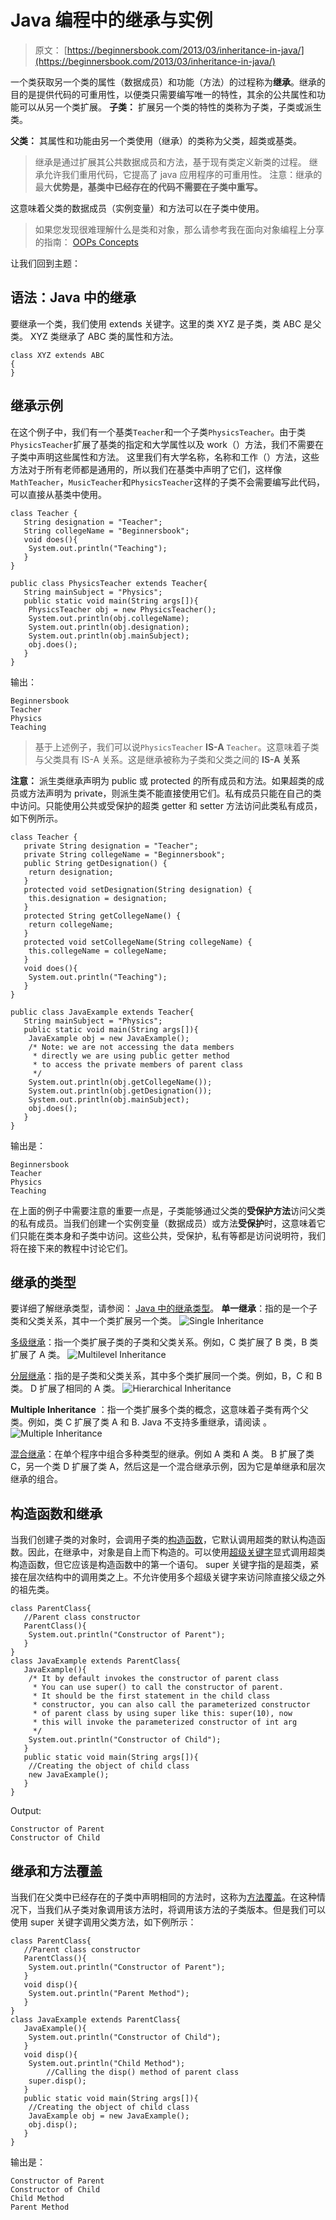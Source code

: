 # Java 编程中的继承与实例

> 原文： [https://beginnersbook.com/2013/03/inheritance-in-java/](https://beginnersbook.com/2013/03/inheritance-in-java/)

一个类获取另一个类的属性（数据成员）和功能（方法）的过程称为**继承**。继承的目的是提供代码的可重用性，以便类只需要编写唯一的特性，其余的公共属性和功能可以从另一个类扩展。
**子类：**
扩展另一个类的特性的类称为子类，子类或派生类。

**父类：**
其属性和功能由另一个类使用（继承）的类称为父类，超类或基类。

> 继承是通过扩展其公共数据成员和方法，基于现有类定义新类的过程。
> 继承允许我们重用代码，它提高了 java 应用程序的可重用性。
> 注意：继承的最大**优势是，基类中已经存在的代码不需要在子类中重写。**

这意味着父类的数据成员（实例变量）和方法可以在子类中使用。

> 如果您发现很难理解什么是类和对象，那么请参考我在面向对象编程上分享的指南： [OOPs Concepts](https://beginnersbook.com/2013/04/oops-concepts/)

让我们回到主题：

## 语法：Java 中的继承

要继承一个类，我们使用 extends 关键字。这里的类 XYZ 是子类，类 ABC 是父类。 XYZ 类继承了 ABC 类的属性和方法。

```
class XYZ extends ABC
{
}
```

## 继承示例

在这个例子中，我们有一个基类`Teacher`和一个子类`PhysicsTeacher`。由于类`PhysicsTeacher`扩展了基类的指定和大学属性以及 work（）方法，我们不需要在子类中声明这些属性和方法。
这里我们有大学名称，名称和工作（）方法，这些方法对于所有老师都是通用的，所以我们在基类中声明了它们，这样像`MathTeacher`，`MusicTeacher`和`PhysicsTeacher`这样的子类不会需要编写此代码，可以直接从基类中使用。

```
class Teacher {
   String designation = "Teacher";
   String collegeName = "Beginnersbook";
   void does(){
	System.out.println("Teaching");
   }
}

public class PhysicsTeacher extends Teacher{
   String mainSubject = "Physics";
   public static void main(String args[]){
	PhysicsTeacher obj = new PhysicsTeacher();
	System.out.println(obj.collegeName);
	System.out.println(obj.designation);
	System.out.println(obj.mainSubject);
	obj.does();
   }
}

```

输出：

```
Beginnersbook
Teacher
Physics
Teaching

```

> 基于上述例子，我们可以说`PhysicsTeacher` **IS-A** `Teacher`。这意味着子类与父类具有 IS-A 关系。这是继承被称为子类和父类之间的 **IS-A 关系**

**注意：**
派生类继承声明为 public 或 protected 的所有成员和方法。如果超类的成员或方法声明为 private，则派生类不能直接使用它们。私有成员只能在自己的类中访问。只能使用公共或受保护的超类 getter 和 setter 方法访问此类私有成员，如下例所示。

```
class Teacher {
   private String designation = "Teacher";
   private String collegeName = "Beginnersbook";
   public String getDesignation() {
	return designation;
   }
   protected void setDesignation(String designation) {
	this.designation = designation;
   }
   protected String getCollegeName() {
	return collegeName;
   }
   protected void setCollegeName(String collegeName) {
	this.collegeName = collegeName;
   }
   void does(){
	System.out.println("Teaching");
   }
}

public class JavaExample extends Teacher{
   String mainSubject = "Physics";
   public static void main(String args[]){
	JavaExample obj = new JavaExample();
	/* Note: we are not accessing the data members 
	 * directly we are using public getter method 
	 * to access the private members of parent class
	 */
	System.out.println(obj.getCollegeName());
	System.out.println(obj.getDesignation());
	System.out.println(obj.mainSubject);
	obj.does();
   }
}

```

输出是：

```
Beginnersbook
Teacher
Physics
Teaching

```

在上面的例子中需要注意的重要一点是，子类能够通过父类的**受保护方法**访问父类的私有成员。当我们创建一个实例变量（数据成员）或方法**受保护**时，这意味着它们只能在类本身和子类中访问。这些公共，受保护，私有等都是访问说明符，我们将在接下来的教程中讨论它们。

## 继承的类型

要详细了解继承类型，请参阅： [Java 中的继承类型](https://beginnersbook.com/2013/05/java-inheritance-types/)。
**单一继承**：指的是一个子类和父类关系，其中一个类扩展另一个类。
![Single Inheritance](img/30f11027c81017897b47d6565f10d8c9.jpg)

[多级继承](https://beginnersbook.com/2013/12/multilevel-inheritance-in-java-with-example/)：指一个类扩展子类的子类和父类关系。例如，C 类扩展了 B 类，B 类扩展了 A 类。
![Multilevel Inheritance](img/c629849a8b972871638b8bf07144988e.jpg)

[分层继承](https://beginnersbook.com/2013/10/hierarchical-inheritance-java-program/)：指的是子类和父类关系，其中多个类扩展同一个类。例如，B，C 和 B 类。 D 扩展了相同的 A 类。
![Hierarchical Inheritance](img/3ebd37ecb1c153a46cffb42be97313db.jpg)

**Multiple Inheritance** ：指一个类扩展多个类的概念，这意味着子类有两个父类。例如，类 C 扩展了类 A 和 B. Java 不支持多重继承，请阅读 [](https://beginnersbook.com/2013/05/java-multiple-inheritance/) 。
![Multiple Inheritance](img/cbfc771537332f069286b699edb74543.jpg)

[混合继承](https://beginnersbook.com/2013/10/hybrid-inheritance-java-program/)：在单个程序中组合多种类型的继承。例如 A 类和 A 类。 B 扩展了类 C，另一个类 D 扩展了类 A，然后这是一个混合继承示例，因为它是单继承和层次继承的组合。

## 构造函数和继承

当我们创建子类的对象时，会调用子类的[构造函数](https://beginnersbook.com/2013/03/constructors-in-java/)，它默认调用超类的默认构造函数。因此，在继承中，对象是自上而下构造的。可以使用[超级关键字](https://beginnersbook.com/2014/07/super-keyword-in-java-with-example/)显式调用超类构造函数，但它应该是构造函数中的第一个语句。 super 关键字指的是超类，紧接在层次结构中的调用类之上。不允许使用多个超级关键字来访问除直接父级之外的祖先类。

```
class ParentClass{
   //Parent class constructor
   ParentClass(){
	System.out.println("Constructor of Parent");
   }
}
class JavaExample extends ParentClass{
   JavaExample(){
	/* It by default invokes the constructor of parent class
	 * You can use super() to call the constructor of parent.
	 * It should be the first statement in the child class
	 * constructor, you can also call the parameterized constructor
	 * of parent class by using super like this: super(10), now
	 * this will invoke the parameterized constructor of int arg
	 */
	System.out.println("Constructor of Child");
   }
   public static void main(String args[]){
	//Creating the object of child class
	new JavaExample();
   }
}
```

Output:

```
Constructor of Parent
Constructor of Child
```

## 继承和方法覆盖

当我们在父类中已经存在的子类中声明相同的方法时，这称为[方法覆盖](https://beginnersbook.com/2014/01/method-overriding-in-java-with-example/)。在这种情况下，当我们从子类对象调用该方法时，将调用该方法的子类版本。但是我们可以使用 super 关键字调用父类方法，如下例所示：

```
class ParentClass{
   //Parent class constructor
   ParentClass(){
	System.out.println("Constructor of Parent");
   }
   void disp(){
	System.out.println("Parent Method");
   }
}
class JavaExample extends ParentClass{
   JavaExample(){
	System.out.println("Constructor of Child");
   }
   void disp(){
	System.out.println("Child Method");
        //Calling the disp() method of parent class
	super.disp();
   }
   public static void main(String args[]){
	//Creating the object of child class
	JavaExample obj = new JavaExample();
	obj.disp();
   }
}

```

输出是：

```
Constructor of Parent
Constructor of Child
Child Method
Parent Method

```